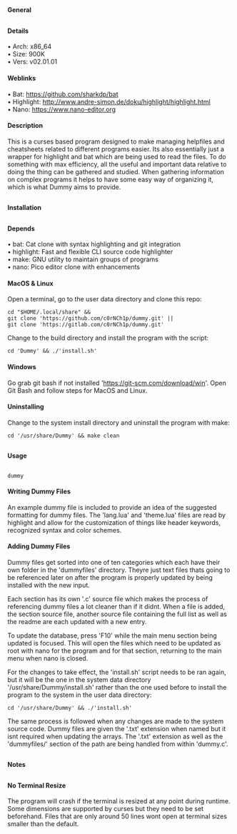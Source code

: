 ##
#### General
##
#### Details
• Arch: x86_64  
• Size: 900K  
• Vers: v02.01.01
#### Weblinks
• Bat: https://github.com/sharkdp/bat  
• Highlight: http://www.andre-simon.de/doku/highlight/highlight.html  
• Nano: https://www.nano-editor.org
#### Description
This is a curses based program designed to make managing helpfiles and cheatsheets related
to different programs easier. Its also essentially just a wrapper for highlight and bat
which are being used to read the files. To do something with max efficiency, all the
useful and important data relative to doing the thing can be gathered and studied. When
gathering information on complex programs it helps to have some easy way of organizing it,
which is what Dummy aims to provide.
##
#### Installation
##
#### Depends
• bat: Cat clone with syntax highlighting and git integration  
• highlight: Fast and flexible CLI source code highlighter  
• make: GNU utility to maintain groups of programs  
• nano: Pico editor clone with enhancements
#### MacOS & Linux
Open a terminal, go to the user data directory and clone this repo:
```shell
cd "$HOME/.local/share" &&
git clone 'https://github.com/c0rNCh1p/dummy.git' ||
git clone 'https://gitlab.com/c0rNCh1p/dummy.git'
```
Change to the build directory and install the program with the script:
```shell
cd 'Dummy' && ./'install.sh'
```
#### Windows
Go grab git bash if not installed 'https://git-scm.com/download/win'.
Open Git Bash and follow steps for MacOS and Linux.
#### Uninstalling
Change to the system install directory and uninstall the program with make:
```shell
cd '/usr/share/Dummy' && make clean
```
##
#### Usage
##
```shell
dummy
```
#### Writing Dummy Files
An example dummy file is included to provide an idea of the suggested formatting for dummy
files. The 'lang.lua' and 'theme.lua' files are read by highlight and allow for the
customization of things like header keywords, recognized syntax and color schemes.
#### Adding Dummy Files
Dummy files get sorted into one of ten categories which each have their own folder in the
'dummyfiles' directory. Theyre just text files thats going to be referenced later on after the
program is properly updated by being installed with the new input.

Each section has its own '.c' source file which makes the process of referencing dummy
files a lot cleaner than if it didnt. When a file is added, the section source file, another
source file containing the full list as well as the readme are each updated with a new entry.

To update the database, press 'F10' while the main menu section being updated is
focused. This will open the files which need to be updated as root with nano for the
program and for that section, returning to the main menu when nano is closed.

For the changes to take effect, the 'install.sh' script needs to be ran again, but it will
be the one in the system data directory '/usr/share/Dummy/install.sh' rather than the one
used before to install the program to the system in the user data directory:
```shell
cd '/usr/share/Dummy' && ./'install.sh'
```
The same process is followed when any changes are made to the system source code. Dummy
files are given the '.txt' extension when named but it isnt required when updating the
arrays. The '.txt' extension as well as the 'dummyfiles/' section of the path are being
handled from within 'dummy.c'.
##
#### Notes
##
#### No Terminal Resize
The program will crash if the terminal is resized at any point during runtime. Some
dimensions are supported by curses but they need to be set beforehand. Files that
are only around 50 lines wont open at terminal sizes smaller than the default.
##
